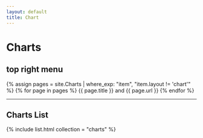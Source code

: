 ```yaml
---
layout: default
title: Chart
---
```

<h1>Charts</h1>

## top right menu

{% assign pages = site.Charts | where_exp: "item", "item.layout != 'chart'" %}
{% for page in pages %}
    {{ page.title }} and {{ page.url }}
{% endfor %}

---

## Charts List

{% include list.html collection = "charts" %}
